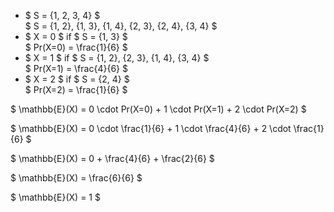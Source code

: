<ul>
    <li> $ S = {1, 2, 3, 4} $ <br/> 
    $ S = {1, 2}, {1, 3}, {1, 4}, {2, 3}, {2, 4}, {3, 4} $
    <li> $ X = 0 $ if $ S = {1, 3} $ <br/> 
    $ Pr(X=0) = \frac{1}{6} $
    <li> $ X = 1 $ if $ S = {1, 2}, {2, 3}, {1, 4}, {3, 4} $ <br/> 
    $ Pr(X=1) = \frac{4}{6} $
    <li> $ X = 2 $ if $ S = {2, 4} $ <br/> 
    $ Pr(X=2) = \frac{1}{6} $
</ul>

$ \mathbb{E}(X) = 0 \cdot Pr(X=0) + 1 \cdot Pr(X=1) + 2 \cdot Pr(X=2) $

$ \mathbb{E}(X) = 0 \cdot \frac{1}{6} + 1 \cdot \frac{4}{6} + 2 \cdot \frac{1}{6} $

$ \mathbb{E}(X) = 0 + \frac{4}{6} + \frac{2}{6} $

$ \mathbb{E}(X) = \frac{6}{6} $

$ \mathbb{E}(X) = 1 $
